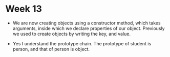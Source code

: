 # Week 13
- We are now creating objects using a constructor method, which takes arguments, inside which we declare properties of our object.  Previously we used to create objects by writing the key, and value. 

- Yes I understand the prototype chain. The prototype of student is person, and that of person is object. 
